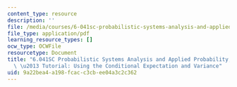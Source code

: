 ```yaml
---
content_type: resource
description: ''
file: /media/courses/6-041sc-probabilistic-systems-analysis-and-applied-probability-fall-2013/9a22bea4a198fcacc3cbee04a3c2c362_MIT6_041SCF13_Law_of_Total_Variance_300k.pdf
file_type: application/pdf
learning_resource_types: []
ocw_type: OCWFile
resourcetype: Document
title: "6.041SC Probabilistic Systems Analysis and Applied Probability, Fall 2013Transcript\
  \ \u2013 Tutorial: Using the Conditional Expectation and Variance"
uid: 9a22bea4-a198-fcac-c3cb-ee04a3c2c362
---
```

